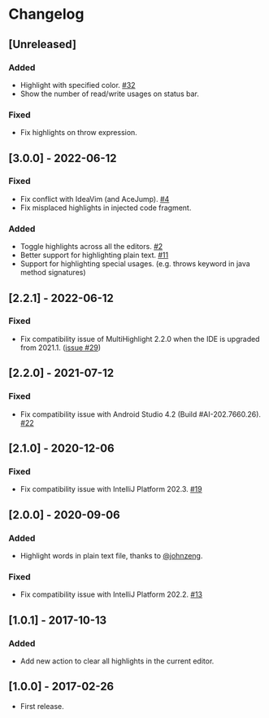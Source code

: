 <!-- Keep a Changelog guide -> https://keepachangelog.com -->

# Changelog

## [Unreleased]
### Added
- Highlight with specified color. [#32](https://github.com/huoguangjin/MultiHighlight/issues/32)
- Show the number of read/write usages on status bar.

### Fixed
- Fix highlights on throw expression.

## [3.0.0] - 2022-06-12
### Fixed
- Fix conflict with IdeaVim (and AceJump). [#4](https://github.com/huoguangjin/MultiHighlight/issues/4)
- Fix misplaced highlights in injected code fragment.

### Added
- Toggle highlights across all the editors. [#2](https://github.com/huoguangjin/MultiHighlight/issues/2)
- Better support for highlighting plain text. [#11](https://github.com/huoguangjin/MultiHighlight/issues/11)
- Support for highlighting special usages. (e.g. throws keyword in java method signatures)

## [2.2.1] - 2022-06-12
### Fixed

- Fix compatibility issue of MultiHighlight 2.2.0 when the IDE is upgraded from 2021.1. ([issue #29](../../issues/29))

## [2.2.0] - 2021-07-12
### Fixed
- Fix compatibility issue with Android Studio 4.2 (Build #AI-202.7660.26). [#22](https://github.com/huoguangjin/MultiHighlight/issues/22)

## [2.1.0] - 2020-12-06
### Fixed
- Fix compatibility issue with IntelliJ Platform 202.3. [#19](https://github.com/huoguangjin/MultiHighlight/issues/19)

## [2.0.0] - 2020-09-06
### Added
- Highlight words in plain text file, thanks to [@johnzeng](https://github.com/johnzeng).

### Fixed
- Fix compatibility issue with IntelliJ Platform 202.2. [#13](https://github.com/huoguangjin/MultiHighlight/issues/13)

## [1.0.1] - 2017-10-13
### Added
- Add new action to clear all highlights in the current editor.

## [1.0.0] - 2017-02-26
- First release.
